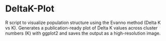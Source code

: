 # DeltaK-Plot
R script to visualize population structure using the Evanno method (Delta K vs K). Generates a publication-ready plot of Delta K values across cluster numbers (K) with ggplot2 and saves the output as a high-resolution image.
